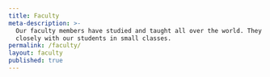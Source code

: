 ```yaml
---
title: Faculty
meta-description: >-
  Our faculty members have studied and taught all over the world. They work
  closely with our students in small classes.
permalink: /faculty/
layout: faculty
published: true
---
```

